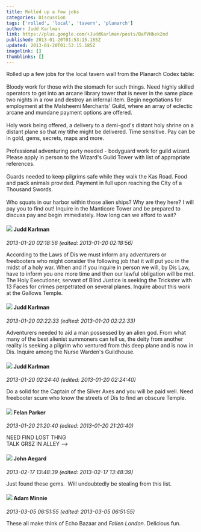 ```yaml
---
title: Rolled up a few jobs
categories: Discussion
tags: ['rolled', 'local', 'tavern', 'planarch']
author: Judd Karlman
link: https://plus.google.com/+JuddKarlman/posts/BafVHbek2nd
published: 2013-01-20T01:53:15.185Z
updated: 2013-01-20T01:53:15.185Z
imagelink: []
thumblinks: []
---
```


Rolled up a few jobs for the local tavern wall from the Planarch Codex table:<br /><br />Bloody work for those with the stomach for such things. Need highly skilled operators to get into an arcane library tower that is never in the same place two nights in a row and destroy an infernal item. Begin negotiations for employment at the Malsheemi Merchants&#39; Guild, where an array of eclectic arcane and mundane payment options are offered.<br /><br />Holy work being offered, a delivery to a demi-god&#39;s distant holy shrine on a distant plane so that my tithe might be delivered. Time sensitive. Pay can be in gold, gems, secrets, maps and more.<br /><br />Professional adventuring party needed - bodyguard work for guild wizard. Please apply in person to the Wizard&#39;s Guild Tower with list of appropriate references.<br /><br />Guards needed to keep pilgrims safe while they walk the Kas Road. Food and pack animals provided. Payment in full upon reaching the City of a Thousand Swords.<br /><br />Who squats in our harbor within those alien ships? Why are they here? I will pay you to find out! Inquire in the Manticore Tower and be prepared to discuss pay and begin immediately. How long can we afford to wait?
<div id='comment z131e3zjdkqjidc1z224chvolmvuyr3u4'>
  <h4><img src='{{site.baseurl}}//images/avatars/115387740151103410877_photo.jpg'> Judd Karlman</h4>
      <p><cite>2013-01-20 02:18:56 (edited: 2013-01-20 02:18:56)</cite></p>
        <p>According to the Laws of Dis we must inform any adventurers or freebooters who might consider the following job that it will put you in the midst of a holy war. When and if you inquire in person we will, by Dis Law, have to inform you one more time and then our lawful obligation will be met. The Holy Executioner, servant of Blind Justice is seeking the Trickster with 13 Faces for crimes perpetrated on several planes. Inquire about this work at the Gallows Temple.</p>
</div>
        

<div id='comment z131e3zjdkqjidc1z224chvolmvuyr3u4'>
  <h4><img src='{{site.baseurl}}//images/avatars/115387740151103410877_photo.jpg'> Judd Karlman</h4>
      <p><cite>2013-01-20 02:22:33 (edited: 2013-01-20 02:22:33)</cite></p>
        <p>Adventurers needed to aid a man possessed by an alien god. From what many of the best alienist summoners can tell us, the deity from another reality is seeking a pilgrim who ventured from this deep plane and is now in Dis. Inquire among the Nurse Warden&#39;s Guildhouse.</p>
</div>
        

<div id='comment z131e3zjdkqjidc1z224chvolmvuyr3u4'>
  <h4><img src='{{site.baseurl}}//images/avatars/115387740151103410877_photo.jpg'> Judd Karlman</h4>
      <p><cite>2013-01-20 02:24:40 (edited: 2013-01-20 02:24:40)</cite></p>
        <p>Do a solid for the Captain of the Silver Axes and you will be paid well. Need freebooter scum who know the streets of Dis to find an obscure Temple.</p>
</div>
        

<div id='comment z131e3zjdkqjidc1z224chvolmvuyr3u4'>
  <h4><img src='{{site.baseurl}}//images/avatars/115961925382541137077_photo.jpg'> Felan Parker</h4>
      <p><cite>2013-01-20 21:20:40 (edited: 2013-01-20 21:20:40)</cite></p>
        <p>NEED FIND LOST THNG<br />TALK GRSZ IN ALLEY --&gt;</p>
</div>
        

<div id='comment z131e3zjdkqjidc1z224chvolmvuyr3u4'>
  <h4><img src='{{site.baseurl}}//images/avatars/113677679278469240206_photo.jpg'> John Aegard</h4>
      <p><cite>2013-02-17 13:48:39 (edited: 2013-02-17 13:48:39)</cite></p>
        <p>Just found these gems.  Will undoubtedly be stealing from this list.</p>
</div>
        

<div id='comment z131e3zjdkqjidc1z224chvolmvuyr3u4'>
  <h4><img src='{{site.baseurl}}//images/avatars/116748546962488989608_photo.jpg'> Adam Minnie</h4>
      <p><cite>2013-03-05 06:51:55 (edited: 2013-03-05 06:51:55)</cite></p>
        <p>These all make think of Echo Bazaar and <i>Fallen London</i>. Delicious fun.</p>
</div>
        
